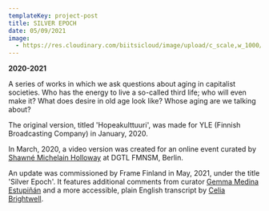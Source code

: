```yaml
---
templateKey: project-post
title: SILVER EPOCH
date: 05/09/2021
image:
  - https://res.cloudinary.com/biitsicloud/image/upload/c_scale,w_1000/v1596108033/bcloud/36C.jpg
---
```

**2020-2021**

A series of works in which we ask questions about aging in capitalist societies.  Who has the energy to live a so-called third life; who will even make it? What does desire in old age look like? Whose aging are we talking about?

The original version, titled 'Hopeakulttuuri', was made for YLE (Finnish Broadcasting Company) in January, 2020. 

In March, 2020, a video version was created for an online event curated by [Shawné Michelain Holloway](https://www.shawnemichaelainholloway.com/) at DGTL FMNSM, Berlin.

An update was commissioned by Frame Finland in May, 2021, under the title 'Silver Epoch'. It features additional comments from curator [Gemma Medina Estupiñán](https://frame-finland.fi/en/programme/visitor-programme/gemma-medina-estupinan/) and a more accessible, plain English transcript by [Celia Brightwell](https://celiabrightwell.com/).
